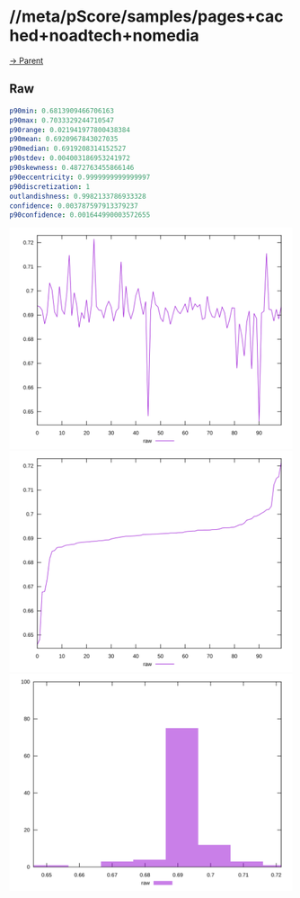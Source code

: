
# //meta/pScore/samples/pages+cached+noadtech+nomedia

[→ Parent](../..)


## Raw


```yaml
p90min: 0.6813909466706163
p90max: 0.7033329244710547
p90range: 0.021941977800438384
p90mean: 0.6920967843027035
p90median: 0.6919208314152527
p90stdev: 0.004003186953241972
p90skewness: 0.4872763455866146
p90eccentricity: 0.9999999999999997
p90discretization: 1
outlandishness: 0.9982133786933328
confidence: 0.003787597913379237
p90confidence: 0.001644990003572655

```

![PLOT: raw-values](./raw/values.svg)![PLOT: raw-sorted](./raw/sorted.svg)![PLOT: raw-histogram](./raw/histogram.svg)